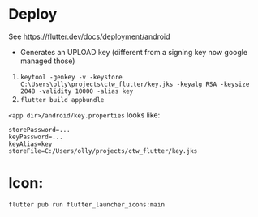 # Deploy
See https://flutter.dev/docs/deployment/android
- Generates an UPLOAD key (different from a signing key now google managed those)
1. `keytool -genkey -v -keystore C:\Users\olly\projects\ctw_flutter/key.jks -keyalg RSA -keysize 2048 -validity 10000 -alias key`
2. `flutter build appbundle`

`<app dir>/android/key.properties` looks like:
```
storePassword=...
keyPassword=...
keyAlias=key
storeFile=C:/Users/olly/projects/ctw_flutter/key.jks
```

# Icon:
`flutter pub run flutter_launcher_icons:main`
